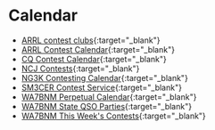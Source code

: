 # Calendar

* [ARRL contest clubs](http://contest-clubs.arrl.org/listcontestclubs.php){:target="_blank"}
* [ARRL Contest Calendar](http://www.arrl.org/contest-calendar){:target="_blank"}
* [CQ Contest Calendar](http://www.cq-amateur-radio.com/cq_contests/cq_annual_contest_calendar/cq_annual_contest_calendar.html){:target="_blank"}
* [NCJ Contests](http://ncjweb.com/){:target="_blank"}
* [NG3K Contesting Calendar](http://www.ng3k.com/Contest/){:target="_blank"}
* [SM3CER Contest Service](http://www.sk3bg.se/contest/){:target="_blank"}
* [WA7BNM Perpetual Calendar](https://www.contestcalendar.com/perpetualcal.php){:target="_blank"}
* [WA7BNM State QSO Parties](https://www.contestcalendar.com/stateparties.html){:target="_blank"}
* [WA7BNM This Week's Contests](https://www.contestcalendar.com/weeklycont.php){:target="_blank"}

